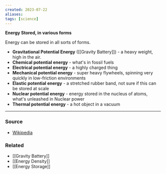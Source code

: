 ```yaml
---
created: 2023-07-22
aliases: 
tags: [science]
---
```

**Energy Stored, in various forms**

Energy can be stored in all sorts of forms.

- **Gravitational Potential Energy** ([[Gravity Battery]]) - a heavy weight, high in the air.
- **Chemical potential energy** - what's in fossil fuels
- **Electrical potential energy** - a highly charged thing 
- **Mechanical potential energy** - super heavy flywheels, spinning very quickly in low-friction environments 
- **Elastic potential energy** - a stretched rubber band, not sure if this can be stored at scale
- **Nuclear potential energy** - energy stored in the nucleus of atoms, what's unleashed in Nuclear power
- **Thermal potential energy** - a hot object in a vacuum

****
### Source
- [Wikipedia](https://en.wikipedia.org/wiki/Potential_energy)

### Related
- [[Gravity Battery]]
- [[Energy Density]]
- [[Energy Storage]]
 